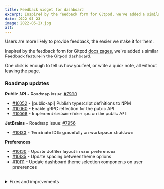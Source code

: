 ```yaml
---
title: Feedback widget for dashboard
excerpt: Inspired by the feedback form for Gitpod, we've added a similar Feedback feature in the Gitpod dashboard.
date: 2022-05-23
image: 2022-05-23.jpg
alt:
---
```


<script>
  import Contributors from "$lib/components/changelog/contributors.svelte";
  import Badge from "$lib/components/changelog/badge.svelte"
</script>

Users are more likely to provide feedback, the easier we make it for them.

Inspired by the feedback form for Gitpod [docs pages](https://www.gitpod.io/docs/configure), we've added a similar Feedback feature in the Gitpod dashboard.

One click is enough to tell us how you feel, or write a quick note, all without leaving the page.

<p><Contributors usernames="laushinka,gtsiolis,andrew-farries,jakobhero" /></p>

### Roadmap updates

<div class="mt-medium">

**Public API** - Roadmap issue: [#7900](https://github.com/gitpod-io/gitpod/issues/7900) <Badge text="alpha" variant="pink" class="ml-1.5 bg-salmon" />

-   [#10052](https://github.com/gitpod-io/gitpod/pull/10052) - [public-api] Publish typescript definitions to NPM <Contributors usernames="andrew-farries,easyCZ" />
-   [#10060](https://github.com/gitpod-io/gitpod/pull/10060) - Enable gRPC reflection for the public API <Contributors usernames="Furisto,andrew-farries,easyCZ,jenting" />
-   [#10068](https://github.com/gitpod-io/gitpod/pull/10068) - Implement `GetOwnerToken` rpc on the public API <Contributors usernames="andrew-farries,easyCZ" />

</div>
<div class="mt-medium">

**JetBrains** - Roadmap issue: [#7956](https://github.com/gitpod-io/gitpod/issues/7956) <Badge text="beta" variant="pink" class="ml-1.5 bg-tertiary" />

-   [#10123](https://github.com/gitpod-io/gitpod/pull/10123) - Terminate IDEs gracefully on workspace shutdown <Contributors usernames="akosyakov,felladrin,jeanp413,mustard-mh" />

</div>
<div class="mt-medium">

**Preferences**

-   [#10136](https://github.com/gitpod-io/gitpod/pull/10136) - Update dotfiles layout in user preferences <Contributors usernames="andrew-farries,gtsiolis" />
-   [#10135](https://github.com/gitpod-io/gitpod/pull/10135) - Update spacing between theme options <Contributors usernames="gtsiolis,jankeromnes" />
-   [#10111](https://github.com/gitpod-io/gitpod/pull/10111) - Update dashboard theme selection components on user preferences <Contributors usernames="andrew-farries,easyCZ,gtsiolis" />

</div>

<br>
<details>
<summary class="text-2xl text-important">Fixes and improvements</summary>

-   [#10154](https://github.com/gitpod-io/gitpod/pull/10154) - [server] Skip GitHub App prebuilds when the repository has no prebuild task(s) or .gitpod.yml <Contributors usernames="AlexTugarev,andrew-farries,jankeromnes" />
-   [#10061](https://github.com/gitpod-io/gitpod/pull/10061) - Users can send feedback from the Dashboard. <Contributors usernames="andrew-farries,gtsiolis,jakobhero,jldec,laushinka" />
-   [#9976](https://github.com/gitpod-io/gitpod/pull/9976) - Avoid prebuilding repositories were no workspaces were started recently. <Contributors usernames="AlexTugarev,geropl,jankeromnes,svenefftinge" />
-   [#10031](https://github.com/gitpod-io/gitpod/pull/10031) - Fix credential errors when json key is used as secret in image-builder-mk3 <Contributors usernames="jenting,princerachit" />
-   [#10058](https://github.com/gitpod-io/gitpod/pull/10058) - [code] Update VS Code to 1.67.0 <Contributors usernames="iQQBot,mustard-mh" />
-   [#8041](https://github.com/gitpod-io/gitpod/pull/8041) - Implement a new Team billing where Team Owners can conveniently manage a paid plan for their Team <Contributors usernames="AlexTugarev,jankeromnes,jldec,mads-hartmann" />
-   [#10034](https://github.com/gitpod-io/gitpod/pull/10034) - [ws-manager-bridge] Fix cluster role binding to scrape metrics <Contributors usernames="andrew-farries,easyCZ" />
-   [#10042](https://github.com/gitpod-io/gitpod/pull/10042) - Fix prebuild updates <Contributors usernames="AlexTugarev,andrew-farries,geropl" />
-   [#10053](https://github.com/gitpod-io/gitpod/pull/10053) - [prebuild] fix incorrect handling of failed prebuilds <Contributors usernames="geropl,jenting,sagor999" />
-   [#10012](https://github.com/gitpod-io/gitpod/pull/10012) - [ws-daemon] fix some workspaces fail to shutdown correctly if git operation was interrupted due to workspace termination <Contributors usernames="aledbf,sagor999" />
-   [#9862](https://github.com/gitpod-io/gitpod/pull/9862) - Add `disableWorkspaceGarbageCollection` experimental installer config flag <Contributors usernames="Pothulapati,andrew-farries,geropl" />
-   [#9867](https://github.com/gitpod-io/gitpod/pull/9867) - Add `webapp.server.blockedRepositories` experimental installer config flag <Contributors usernames="Pothulapati,andrew-farries,easyCZ,geropl" />
-   [#10020](https://github.com/gitpod-io/gitpod/pull/10020) - [common-go] Add file watcher, [registry-facade] Refactor watch of configuration file[ws-daemon], refactor watch of configuration file <Contributors usernames="aledbf,csweichel,easyCZ,jenting,sagor999,utam0k" />
-   [#9995](https://github.com/gitpod-io/gitpod/pull/9995) - [ws-daemon] Remove stray IO limiter warnings <Contributors usernames="csweichel,utam0k" />
-   [#9492](https://github.com/gitpod-io/gitpod/pull/9492) - Remove stargz snapshotter from image build <Contributors usernames="AlexTugarev,Furisto,aledbf,csweichel,geropl,kylos101" />
-   [#10094](https://github.com/gitpod-io/gitpod/pull/10094) - Fix conflicting auth selection for image-builder-bob <Contributors usernames="princerachit,sagor999" />
-   [#10127](https://github.com/gitpod-io/gitpod/pull/10127) - [installer] Use installation shortname when constructing ws-manager URL templates <Contributors usernames="andrew-farries,sagor999" />
-   [#10114](https://github.com/gitpod-io/gitpod/pull/10114) - eccomp notify: correction of system call name in the log. <Contributors usernames="sagor999,utam0k" />
-   [#10082](https://github.com/gitpod-io/gitpod/pull/10082) - [ws-daemon] add log entry when ready probe fails <Contributors usernames="csweichel,sagor999" />

</details>
